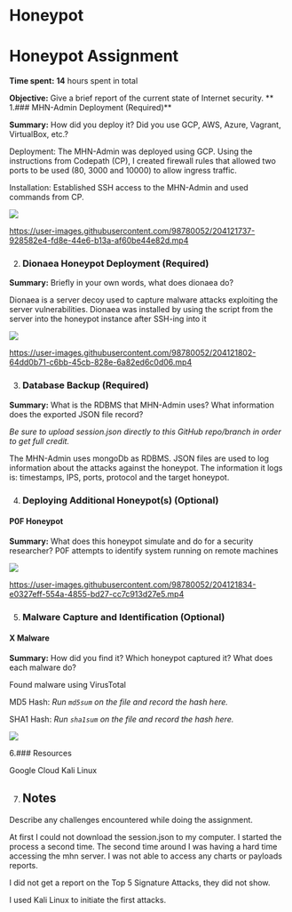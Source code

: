 # Honeypot
# Honeypot Assignment

**Time spent:** **14** hours spent in total

**Objective:** Give a brief report of the current state of Internet security. 
**
1.### MHN-Admin Deployment (Required)**

**Summary:** How did you deploy it? Did you use GCP, AWS, Azure, Vagrant, VirtualBox, etc.?


Deployment: The MHN-Admin was deployed using GCP. Using the instructions from Codepath (CP), I created firewall rules that allowed two ports to be used (80, 3000 and 10000) to allow ingress traffic.

Installation: Established SSH access to the MHN-Admin and used commands from CP. 



<img src="mhn-admin.gif">

https://user-images.githubusercontent.com/98780052/204121737-928582e4-fd8e-44e6-b13a-af60be44e82d.mp4



2.  ### Dionaea Honeypot Deployment (Required)

**Summary:** Briefly in your own words, what does dionaea do?

Dionaea is a server decoy used to capture malware attacks exploiting the server vulnerabilities. Dionaea was installed by using the script from the server into the honeypot instance after SSH-ing into it



<img src="dionaea-honeypot.gif">


https://user-images.githubusercontent.com/98780052/204121802-64dd0b71-c6bb-45cb-828e-6a82ed6c0d06.mp4



3. ### Database Backup (Required) 

**Summary:** What is the RDBMS that MHN-Admin uses? What information does the exported JSON file record?

*Be sure to upload session.json directly to this GitHub repo/branch in order to get full credit.*


The MHN-Admin uses mongoDb as RDBMS.
JSON files are used to log information about the attacks against the honeypot. The information it logs is: timestamps, IPS, ports, protocol and the target honeypot. 

4. ### Deploying Additional Honeypot(s) (Optional)

#### P0F Honeypot

**Summary:** What does this honeypot simulate and do for a security researcher?
P0F attempts to identify system running on remote machines 

<img src="x-honeypot.gif">



https://user-images.githubusercontent.com/98780052/204121834-e0327eff-554a-4855-bd27-cc7c913d27e5.mp4


5. ### Malware Capture and Identification (Optional)

#### X Malware

**Summary:** How did you find it? Which honeypot captured it? What does each malware do?

Found malware using VirusTotal

MD5 Hash: *Run `md5sum` on the file and record the hash here.*

SHA1 Hash: *Run `sha1sum` on the file and record the hash here.*

<img src="x-malware.gif">


6.### Resources

Google Cloud
Kali Linux 

7. ## Notes

Describe any challenges encountered while doing the assignment.

At first  I could not download the session.json to my computer. 
I started the process a second time. 
The second time around I was having a hard time accessing the mhn server. 
I was not able to access any charts or payloads reports. 

I did not get a report on the Top 5 Signature Attacks, they did not show. 

I used Kali Linux to initiate the first attacks.





